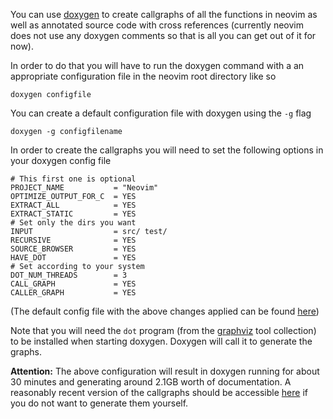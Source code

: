 You can use [doxygen](http://doxygen.nl) to create callgraphs of all the functions in neovim as well as annotated source code with cross references (currently neovim does not use any doxygen comments so that is all you can get out of it for now).

In order to do that you will have to run the doxygen command with a an appropriate configuration file in the neovim root directory like so

```doxygen configfile```

You can create a default configuration file with doxygen using the `-g` flag

```doxygen -g configfilename```

In order to create the callgraphs you will need to set the following options in your doxygen config file

```
# This first one is optional
PROJECT_NAME           = "Neovim"
OPTIMIZE_OUTPUT_FOR_C  = YES
EXTRACT_ALL            = YES
EXTRACT_STATIC         = YES
# Set only the dirs you want
INPUT                  = src/ test/
RECURSIVE              = YES
SOURCE_BROWSER         = YES
HAVE_DOT               = YES
# Set according to your system
DOT_NUM_THREADS        = 3
CALL_GRAPH             = YES
CALLER_GRAPH           = YES
```
(The default config file with the above changes applied can be found [here](http://sillymon.ch/data/graphconfig))

Note that you will need the ```dot``` program (from the [graphviz](http://www.graphviz.org/) tool collection) to be installed when starting doxygen. Doxygen will call it to generate the graphs.

**Attention:** The above configuration will result in doxygen running for about 30 minutes and generating around 2.1GB worth of documentation. A reasonably recent version of the callgraphs should be accessible [here](http://sillymon.ch/neovim/html/index.html) if you do not want to generate them yourself.